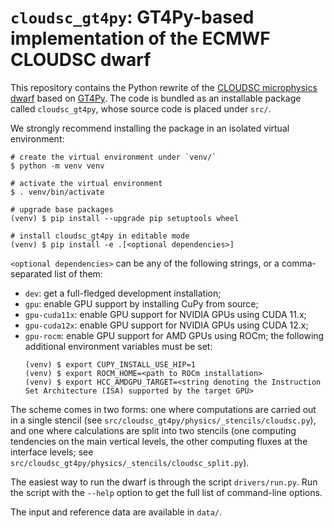 # `cloudsc_gt4py`: GT4Py-based implementation of the ECMWF CLOUDSC dwarf

This repository contains the Python rewrite of the
[CLOUDSC microphysics dwarf](https://github.com/ecmwf-ifs/dwarf-p-cloudsc) based on
[GT4Py](https://github.com/GridTools/gt4py.git). The code is bundled as an installable
package called `cloudsc_gt4py`, whose source code is placed under `src/`.

We strongly recommend installing the package in an isolated virtual environment:

```shell
# create the virtual environment under `venv/`
$ python -m venv venv

# activate the virtual environment
$ . venv/bin/activate

# upgrade base packages
(venv) $ pip install --upgrade pip setuptools wheel

# install cloudsc_gt4py in editable mode
(venv) $ pip install -e .[<optional dependencies>]
```

`<optional dependencies>` can be any of the following strings, or a comma-separated list of them:

* `dev`: get a full-fledged development installation;
* `gpu`: enable GPU support by installing CuPy from source;
* `gpu-cuda11x`: enable GPU support for NVIDIA GPUs using CUDA 11.x;
* `gpu-cuda12x`: enable GPU support for NVIDIA GPUs using CUDA 12.x;
* `gpu-rocm`: enable GPU support for AMD GPUs using ROCm; the following additional environment
variables must be set:
    ```shell
    (venv) $ export CUPY_INSTALL_USE_HIP=1
    (venv) $ export ROCM_HOME=<path to ROCm installation>
    (venv) $ export HCC_AMDGPU_TARGET=<string denoting the Instruction Set Architecture (ISA) supported by the target GPU>
    ```

The scheme comes in two forms: one where computations are carried out in a single stencil
(see `src/cloudsc_gt4py/physics/_stencils/cloudsc.py`), and one where calculations are split into two
stencils (one computing tendencies on the main vertical levels, the other computing fluxes at the
interface levels; see `src/cloudsc_gt4py/physics/_stencils/cloudsc_split.py`).

The easiest way to run the dwarf is through the script `drivers/run.py`.
Run the script with the `--help` option to get the full list of command-line options.

The input and reference data are available in `data/`.
